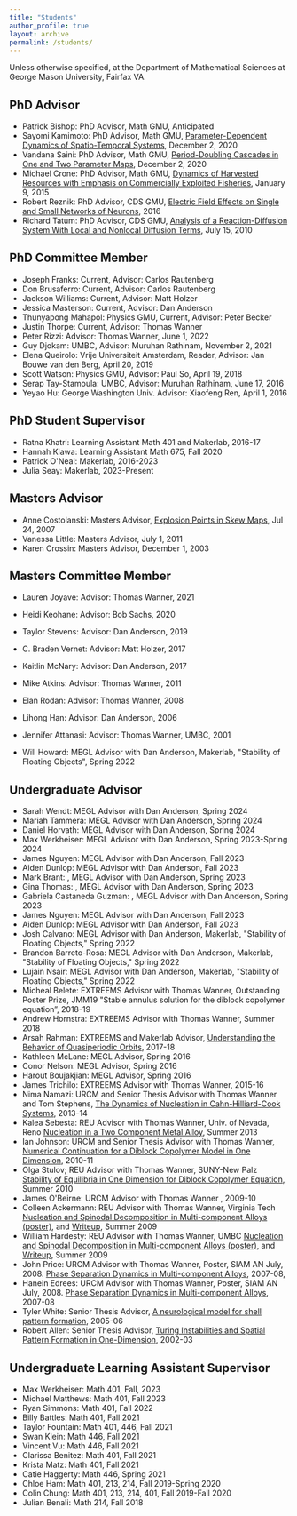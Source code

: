 ```yaml
---
title: "Students"
author_profile: true
layout: archive
permalink: /students/
---
```


Unless otherwise specified, at the Department of Mathematical Sciences at  George Mason University, Fairfax VA. 

## PhD Advisor

-	Patrick Bishop:		PhD Advisor, Math GMU,	Anticipated				
-	Sayomi Kamimoto:	PhD Advisor, Math GMU,	[Parameter-Dependent Dynamics of Spatio-Temporal Systems](../files/studentpaper/sayomikamimotothesis120220.pdf), December 2, 2020	
-	Vandana Saini:		PhD Advisor, Math GMU,	[Period-Doubling Cascades in One and Two Parameter Maps](../files/studentpaper/vandanasainithesis120320.pdf), December 2, 2020
-	Michael Crone:		PhD Advisor, Math GMU,	[Dynamics of Harvested Resources with Emphasis on Commercially Exploited Fisheries](../files/studentpaper/cronethesis010915.pdf), January 9, 2015
-	Robert Reznik:		PhD Advisor, CDS GMU,	[Electric Field Effects on Single and Small Networks of Neurons](../files/studentpaper/reznikthesis012016.pdf), 2016
-	Richard Tatum:		PhD Advisor, CDS GMU, 	[Analysis of a Reaction-Diffusion System With Local and Nonlocal Diffusion Terms](../files/studentpaper/tatumthesis071510.pdf), July 15, 2010

## PhD Committee Member

-	Joseph Franks:		Current,						Advisor: Carlos Rautenberg		
-	Don Brusaferro:		Current,						Advisor: Carlos Rautenberg		
-	Jackson Williams:	Current,						Advisor: Matt Holzer		
-	Jessica Masterson:	Current,						Advisor: Dan Anderson		
-	Thunyapong Mahapol:	Physics GMU, Current,			Advisor: Peter Becker		
-	Justin Thorpe:		Current,						Advisor: Thomas Wanner		
-	Peter Rizzi:		Advisor: Thomas Wanner, June 1, 2022								
-	Guy Djokam:			UMBC, Advisor: Muruhan Rathinam, November 2, 2021		
-	Elena Queirolo:		Vrije Universiteit Amsterdam,	Reader,	Advisor: Jan Bouwe van den Berg, April 20, 2019
-	Scott Watson:		Physics GMU,			Advisor: Paul So, April 19, 2018
-	Serap Tay-Stamoula: UMBC,					Advisor: Muruhan Rathinam, 	June 17, 2016	
-	Yeyao Hu:			George Washington Univ. Advisor: Xiaofeng Ren, April 1, 2016		

## PhD Student Supervisor

-	Ratna Khatri:	Learning Assistant Math 401 and Makerlab, 2016-17			
-	Hannah Klawa:	Learning Assistant Math 675, Fall 2020		
-	Patrick O'Neal:	Makerlab, 2016-2023
-	Julia Seay: 	Makerlab, 2023-Present					

## Masters Advisor

-	Anne Costolanski: 	Masters Advisor,	[Explosion Points in Skew Maps](../files/studentpaper/costolanskithesis072407.pdf), Jul 24, 2007	
-	Vanessa Little:		Masters Advisor, July 1, 2011						
-	Karen Crossin:		Masters Advisor, December 1, 2003					

## Masters Committee Member

-	Lauren Joyave:		Advisor: Thomas Wanner, 2021	
-	Heidi Keohane:		Advisor: Bob Sachs, 2020		
-	Taylor Stevens:		Advisor: Dan Anderson, 2019		
-	C. Braden Vernet:	Advisor: Matt Holzer, 2017		
-	Kaitlin McNary:		Advisor: Dan Anderson, 2017		
-	Mike Atkins:		Advisor: Thomas Wanner, 2011	
-	Elan Rodan:			Advisor: Thomas Wanner, 2008
-	Lihong Han:			Advisor: Dan Anderson, 2006					
-	Jennifer Attanasi:	Advisor: Thomas Wanner, UMBC, 2001

-	Will Howard:	MEGL Advisor with Dan Anderson, Makerlab,	"Stability of Floating Objects", Spring 2022


## Undergraduate Advisor

-	Sarah Wendt:	MEGL Advisor with Dan Anderson,	Spring 2024
-	Mariah Tammera:	MEGL Advisor with Dan Anderson, Spring 2024	
-	Daniel Horvath:	MEGL Advisor with Dan Anderson, Spring 2024	
-	Max Werkheiser:	MEGL Advisor with Dan Anderson, Spring 2023-Spring 2024	
-	James Nguyen:	MEGL Advisor with Dan Anderson,	Fall 2023			
-	Aiden Dunlop:	MEGL Advisor with Dan Anderson,	Fall 2023		
-	Mark Brant:		,		MEGL Advisor with Dan Anderson, Spring 2023		
-	Gina Thomas:	,		MEGL Advisor with Dan Anderson, Spring 2023		
-	Gabriela Castaneda Guzman:	,		MEGL Advisor with Dan Anderson, Spring 2023	
-	James Nguyen:	MEGL Advisor with Dan Anderson,	Fall 2023
-	Aiden Dunlop:	MEGL Advisor with Dan Anderson,	Fall 2023
-	Josh Calvano:	MEGL Advisor with Dan Anderson, Makerlab, "Stability of Floating Objects," Spring 2022
-	Brandon Barreto-Rosa:	MEGL Advisor with Dan Anderson, Makerlab, "Stability of Floating Objects," Spring 2022				
-	Lujain Nsair:	MEGL Advisor with Dan Anderson, Makerlab, "Stability of Floating Objects," Spring 2022	
-	Micheal Belete:	 EXTREEMS Advisor with Thomas Wanner,	Outstanding Poster Prize, JMM19  "Stable annulus solution for the diblock copolymer equation”, 2018-19	
-	Andrew Hornstra: EXTREEMS Advisor with Thomas Wanner,	Summer 2018		
-	Arsah Rahman:	EXTREEMS  and Makerlab Advisor, 						[Understanding the Behavior of Quasiperiodic Orbits](../files/studentpaper/arsahrahman051818.pdf), 2017-18
-	Kathleen McLane: MEGL Advisor, Spring 2016					
-	Conor Nelson:	 MEGL Advisor, Spring 2016						
-	Harout Boujakjian:	MEGL Advisor, Spring 2016					
-	James Trichilo:	EXTREEMS Advisor with Thomas Wanner, 2015-16
-	Nima Namazi:	URCM and Senior Thesis Advisor with Thomas Wanner and Tom Stephens, 	[The Dynamics of Nucleation in Cahn-Hilliard-Cook Systems](../files/studentpaper/nimanamazi0914.pdf), 2013-14
-	Kalea Sebesta:	REU	Advisor with Thomas Wanner,	Univ. of Nevada, Reno	[Nucleation in a Two Component Metal Alloy](../files/studentpaper/kaleasabesta080213.pdf), Summer 2013
-	Ian Johnson:	URCM and Senior Thesis Advisor with Thomas Wanner,  	[Numerical Continuation for a Diblock Copolymer Model in One Dimension](../files/studentpaper/ianjohnson2011.pdf), 2010-11
-	Olga Stulov;	REU	Advisor	with Thomas Wanner, SUNY-New Palz			[Stability of Equilibria in One Dimension for Diblock Copolymer Equation](../files/studentpaper/olgastulov.pdf), Summer 2010
-	James O'Beirne:	URCM Advisor with Thomas Wanner	,	2009-10
-	Colleen Ackermann:	REU	Advisor	with Thomas Wanner, Virginia Tech			[Nucleation and Spinodal Decomposition in Multi-component Alloys (poster)](../files/studentpaper/hardacktalk.pdf), and [Writeup](../files/studentpaper/hardestyackermann.pdf), Summer 2009
-	William Hardesty:	REU	Advisor with Thomas Wanner,	UMBC					[Nucleation and Spinodal Decomposition in Multi-component Alloys (poster)](../files/studentpaper/hardacktalk.pdf), and [Writeup](../files/studentpaper/hardestyackermann.pdf), Summer 2009
-	John Price:		URCM Advisor with Thomas Wanner, Poster, SIAM AN July, 2008.	[Phase Separation Dynamics in Multi-component Alloys](../files/studentpaper/hanjohposter0708.jpg), 2007-08,			
-	Hanein Edrees:	URCM Advisor with Thomas Wanner,  Poster, SIAM AN July, 2008.	[Phase Separation Dynamics in Multi-component Alloys](../files/studentpaper/hanjohposter0708.jpg), 2007-08			
-	Tyler White:	Senior Thesis Advisor,	[A neurological model for shell pattern formation](https://www.notion.so), 2005-06
-	Robert Allen:	Senior Thesis Advisor,	[Turing Instabilities and Spatial Pattern Formation in One-Dimension](../files/studentpaper/robertallenthesis0803.pdf), 2002-03


## Undergraduate Learning Assistant Supervisor

-   Max Werkheiser: 	Math 401,	Fall, 2023
-	Michael Matthews:	Math 401,	Fall 2023		
-	Ryan Simmons:		Math 401,	Fall 2022		
-	Billy Battles:		Math 401,	Fall 2021		
-	Taylor Fountain:	Math 401, 446,	Fall 2021		
-	Swan Klein: 		Math 446,	Fall 2021		
-	Vincent Vu:			Math 446,	Fall 2021		
-	Clarissa Benitez:	Math 401,	Fall 2021		
-	Krista Matz:		Math 401,	Fall 2021		
-	Catie Haggerty:		Math 446,	Spring 2021		
-	Chloe Ham:			Math 401, 213, 214,			Fall 2019-Spring 2020		
-	Colin Chung:		Math 401, 213, 214, 401, 	Fall 2019-Fall 2020
-	Julian Benali:		Math 214,	Fall 2018
	

